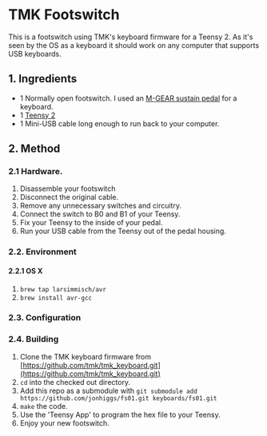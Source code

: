 TMK Footswitch
==============

This is a footswitch using TMK's keyboard firmware for a Teensy 2. As it's seen
by the OS as a keyboard it should work on any computer that supports USB
keyboards.

## 1. Ingredients

* 1 Normally open footswitch. I used an [M-GEAR sustain pedal](http://www.m-audio.com/products/en_us/SP2.html) for a keyboard.
* 1 [Teensy 2](http://www.pjrc.com/store/teensy.html)
* 1 Mini-USB cable long enough to run back to your computer.

## 2. Method
### 2.1 Hardware.
1. Disassemble your footswitch
2. Disconnect the original cable.
3. Remove any unnecessary switches and circuitry.
4. Connect the switch to B0 and B1 of your Teensy.
5. Fix your Teensy to the inside of your pedal.
6. Run your USB cable from the Teensy out of the pedal housing.

### 2.2. Environment
#### 2.2.1 OS X
1. `brew tap larsimmisch/avr`
2. `brew install avr-gcc`

### 2.3. Configuration

### 2.4. Building
1. Clone the TMK keyboard firmware from
[https://github.com/tmk/tmk_keyboard.git](https://github.com/tmk/tmk_keyboard.git)
2. `cd` into the checked out directory.
3. Add this repo as a submodule with `git submodule add
https://github.com/jonhiggs/fs01.git keyboards/fs01.git`
4. `make` the code.
5. Use the 'Teensy App' to program the hex file to your Teensy.
6. Enjoy your new footswitch.

